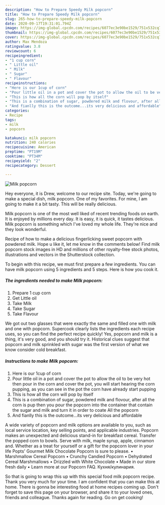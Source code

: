 ```yaml
---
description: "How to Prepare Speedy Milk popcorn"
title: "How to Prepare Speedy Milk popcorn"
slug: 265-how-to-prepare-speedy-milk-popcorn
date: 2020-09-17T19:31:01.794Z
image: https://img-global.cpcdn.com/recipes/6077ec3e90be1529/751x532cq70/milk-popcorn-recipe-main-photo.jpg
thumbnail: https://img-global.cpcdn.com/recipes/6077ec3e90be1529/751x532cq70/milk-popcorn-recipe-main-photo.jpg
cover: https://img-global.cpcdn.com/recipes/6077ec3e90be1529/751x532cq70/milk-popcorn-recipe-main-photo.jpg
author: Max Mendoza
ratingvalue: 3.8
reviewcount: 6
recipeingredient:
- "1 cup corn"
- " Little oil"
- " Milk"
- " Sugar"
- " Flavour"
recipeinstructions:
- "Here is our 1cup of corn"
- "Pour little oil in a pot and cover the pot to allow the oil to be very hot then pour in the corn and cover the pot, you will start hearing the corn pupping, as you can see in the pot the corn have already start pupping"
- "This is how all the corn will pop by itself"
- "This is a combination of sugar, powdered milk and flovour, after all the corn is pup then you pour the popcorn into the container that contain the sugar and milk and turn it in order to coate All the popcorn"
- "And fianlly this is the outcome...its very delicious and affordable"
categories:
- Recipe
tags:
- milk
- popcorn

katakunci: milk popcorn 
nutrition: 240 calories
recipecuisine: American
preptime: "PT19M"
cooktime: "PT34M"
recipeyield: "2"
recipecategory: Dessert

---
```



![Milk popcorn](https://img-global.cpcdn.com/recipes/6077ec3e90be1529/751x532cq70/milk-popcorn-recipe-main-photo.jpg)

Hey everyone, it is Drew, welcome to our recipe site. Today, we're going to make a special dish, milk popcorn. One of my favorites. For mine, I am going to make it a bit tasty. This will be really delicious.

Milk popcorn is one of the most well liked of recent trending foods on earth. It is enjoyed by millions every day. It is easy, it is quick, it tastes delicious. Milk popcorn is something which I've loved my whole life. They're nice and they look wonderful.

Recipe of how to make a delicious fingerlicking sweet popcorn with powdered milk. Hope u like it, let me know in the comments below! Find milk popcorn stock images in HD and millions of other royalty-free stock photos, illustrations and vectors in the Shutterstock collection.


To begin with this recipe, we must first prepare a few ingredients. You can have milk popcorn using 5 ingredients and 5 steps. Here is how you cook it.

<!--inarticleads1-->

##### The ingredients needed to make Milk popcorn:

1. Prepare 1 cup corn
1. Get  Little oil
1. Take  Milk
1. Take  Sugar
1. Take  Flavour


We got out two glasses that were exactly the same and filled one with milk and one with popcorn. Supercook clearly lists the ingredients each recipe uses, so you can find the perfect recipe quickly! Yes, popcorn and milk is a thing, it&#39;s very good, and you should try it. Historical clues suggest that popcorn and milk sprinkled with sugar was the first version of what we know consider cold breakfast. 

<!--inarticleads2-->

##### Instructions to make Milk popcorn:

1. Here is our 1cup of corn
1. Pour little oil in a pot and cover the pot to allow the oil to be very hot then pour in the corn and cover the pot, you will start hearing the corn pupping, as you can see in the pot the corn have already start pupping
1. This is how all the corn will pop by itself
1. This is a combination of sugar, powdered milk and flovour, after all the corn is pup then you pour the popcorn into the container that contain the sugar and milk and turn it in order to coate All the popcorn
1. And fianlly this is the outcome...its very delicious and affordable


A wide variety of popcorn and milk options are available to you, such as local service location, key selling points, and applicable industries. Popcorn makes an unexpected and delicious stand-in for breakfast cereal. Transfer the popped corn to bowls. Serve with milk, maple syrup, apple, cinnamon and. Whether as a treat for yourself or a gift for the popcorn lover in your life Popts&#39; Gourmet Milk Chocolate Popcorn is sure to please. • Marshmallow Cereal Popcorn • Crunchy Candied Popcorn • Dehydrated Cereal Marshmallows • Drizzled with White Chocolate • Made in our store fresh daily • Learn more at our Popcorn FAQ. Кухня/кулинария. 

So that is going to wrap this up with this special food milk popcorn recipe. Thank you very much for your time. I am confident that you can make this at home. There is gonna be interesting food at home recipes coming up. Don't forget to save this page on your browser, and share it to your loved ones, friends and colleague. Thanks again for reading. Go on get cooking!
